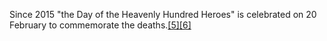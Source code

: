 Since 2015 "the Day of the Heavenly Hundred Heroes" is celebrated on 20 February to commemorate the deaths.[[5]](https://en.m.wikipedia.org/wiki/List_of_people_killed_during_the_Revolution_of_Dignity#cite_note-President_of_Ukraine-5)[[6]](https://en.m.wikipedia.org/wiki/List_of_people_killed_during_the_Revolution_of_Dignity#cite_note-en.interfax.com.ua-6)